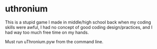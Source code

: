 # uthronium

This is a stupid game I made in middle/high school back when my coding skills were awful, I had no concept of good coding design/practices, and I had way too much free time on my hands.

Must run uThronium.pyw from the command line.
